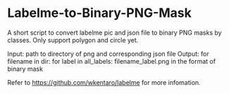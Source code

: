# Labelme-to-Binary-PNG-Mask
A short script to convert labelme pic and json file to binary PNG masks by classes. Only support polygon and circle yet.

Input: 
  path to directory of png and corresponding json file
Output: 
  for filename in dir:
    for label in all_labels:
        filename_label.png in the format of binary mask
        
Refer to https://github.com/wkentaro/labelme for more infomation.
